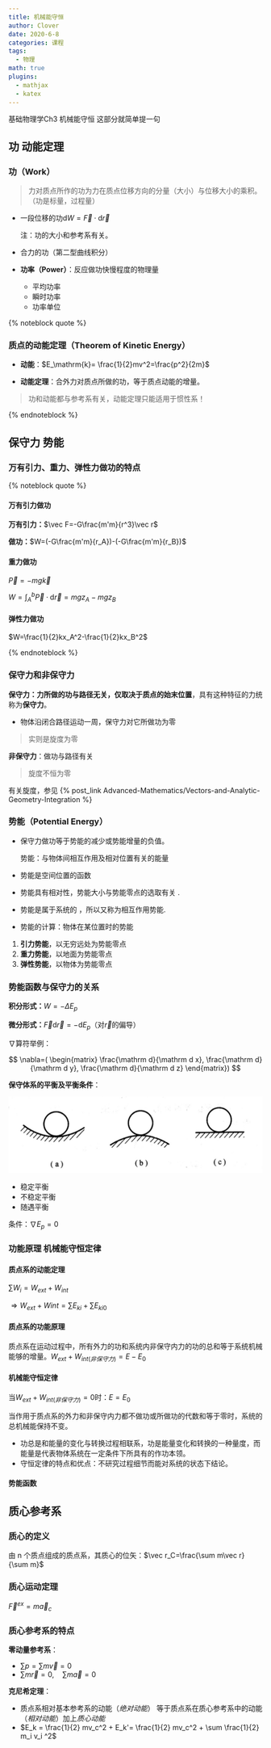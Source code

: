 ```yaml
---
title: 机械能守恒
author: Clover
date: 2020-6-8
categories: 课程
tags:
  - 物理
math: true
plugins:
  - mathjax
  - katex
---
```

基础物理学Ch3 机械能守恒 这部分就简单提一句

<!-- more -->

## 功 动能定理

### 功（Work）

> 力对质点所作的功为力在质点位移方向的分量（大小）与位移大小的乘积。（功是标量，过程量）

- 一段位移的功$\mathrm dW=\vec F\cdot \mathrm d {\vec r}$

  注：功的大小和参考系有关。

- 合力的功（第二型曲线积分）

- **功率（Power）**：反应做功快慢程度的物理量

  - 平均功率
  - 瞬时功率
  - 功率单位

{% noteblock quote %}

### 质点的动能定理（Theorem of Kinetic Energy）

- **动能**：$E_\mathrm{k}= \frac{1}{2}mv^2=\frac{p^2}{2m}$

- **动能定理**：合外力对质点所做的功，等于质点动能的增量。

> 功和动能都与参考系有关，动能定理只能适用于惯性系！

{% endnoteblock %}

## 保守力 势能

### 万有引力、重力、弹性力做功的特点

{% noteblock quote %}

#### 万有引力做功

**万有引力：**$\vec F=-G\frac{m'm}{r^3}\vec r$

**做功：**$W=(-G\frac{m'm}{r_A})-(-G\frac{m'm}{r_B})$

#### 重力做功

$\vec P=-mg\vec k$

$W=\int_A^b \vec P \cdot \mathrm d \vec r=mgz_A-mgz_B$

#### 弹性力做功

$W=\frac{1}{2}kx_A^2-\frac{1}{2}kx_B^2$

{% endnoteblock %}

### 保守力和非保守力

**保守力：**力所做的功与路径无关，仅取决于质点的**始末位置**，具有这种特征的力统称为**保守力**。

- 物体沿闭合路径运动一周，保守力对它所做功为零

> 实则是旋度为零

**非保守力**：做功与路径有关

> 旋度不恒为零

有关旋度，参见 {% post_link Advanced-Mathematics/Vectors-and-Analytic-Geometry-Integration %}

### 势能（Potential Energy）

- 保守力做功等于势能的减少或势能增量的负值。

  势能：与物体间相互作用及相对位置有关的能量

- 势能是空间位置的函数

- 势能具有相对性，势能大小与势能零点的选取有关 .

- 势能是属于系统的 ，所以又称为相互作用势能.

- 势能的计算：物体在某位置时的势能

1. **引力势能**，以无穷远处为势能零点
2. **重力势能**，以地面为势能零点
3. **弹性势能**，以物体为势能零点

### 势能函数与保守力的关系

**积分形式：**$W= - \Delta E_p$

**微分形式：**$\vec F \mathrm d\vec r= -\mathrm d E_p$（对$\vec r$的偏导）

$\nabla$算符举例：

$$
\nabla=(
\begin{matrix}
\frac{\mathrm d}{\mathrm d x},
\frac{\mathrm d}{\mathrm d y},
\frac{\mathrm d}{\mathrm d z}
\end{matrix})
$$

**保守体系的平衡及平衡条件**：

![stable](Ch3ConservationofMechanicalEnergy/03_0.jpg)

- 稳定平衡
- 不稳定平衡
- 随遇平衡

条件：$\nabla E_p=0$

### 功能原理 机械能守恒定律

#### 质点系的动能定理

$\sum W_i =W_{ext}+W_{int}$

$\Rightarrow W_{ext}+W{int}=\sum E_{ki}+ \sum E_{ki0}$

#### 质点系的功能原理

质点系在运动过程中，所有外力的功和系统内非保守内力的功的总和等于系统机械能够的增量。$W_{ext}+W_{int(非保守力)}=E-E_0$

#### 机械能守恒定律

当$W_{ext}+W_{int(非保守力)}=0$时：$E=E_0$

当作用于质点系的外力和非保守内力都不做功或所做功的代数和等于零时，系统的总机械能保持不变。

- 功总是和能量的变化与转换过程相联系，功是能量变化和转换的一种量度，而能量是代表物体系统在一定条件下所具有的作功本领。
- 守恒定律的特点和优点：不研究过程细节而能对系统的状态下结论。

#### 势能函数

## 质心参考系

### 质心的定义

由 n 个质点组成的质点系，其质心的位矢：$\vec r_C=\frac{\sum m\vec r}{\sum m}$

### 质心运动定理

$\vec F^{ex}=m\vec a_c$

### 质心参考系的特点

**零动量参考系**：

- $\sum p = \sum m\vec v = 0$
- $\sum m\vec r = 0,\quad \sum m\vec a =0$

**克尼希定理**：

- 质点系相对基本参考系的动能（_绝对动能_） 等于质点系在质心参考系中的动能（_相对动能_）加上*质心动能*
- $E_k = \frac{1}{2} mv_c^2 + E_k'= \frac{1}{2} mv_c^2 + \sum \frac{1}{2} m_i v_i ^2$
